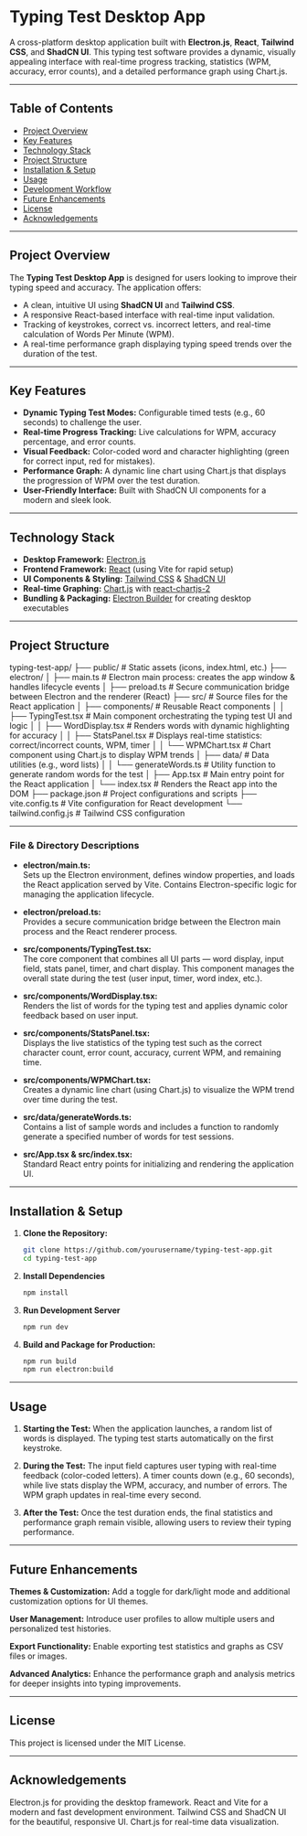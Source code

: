 # Typing Test Desktop App

A cross-platform desktop application built with **Electron.js**, **React**, **Tailwind CSS**, and **ShadCN UI**. This typing test software provides a dynamic, visually appealing interface with real-time progress tracking, statistics (WPM, accuracy, error counts), and a detailed performance graph using Chart.js.

---

## Table of Contents

- [Project Overview](#project-overview)
- [Key Features](#key-features)
- [Technology Stack](#technology-stack)
- [Project Structure](#project-structure)
- [Installation & Setup](#installation--setup)
- [Usage](#usage)
- [Development Workflow](#development-workflow)
- [Future Enhancements](#future-enhancements)
- [License](#license)
- [Acknowledgements](#acknowledgements)

---

## Project Overview

The **Typing Test Desktop App** is designed for users looking to improve their typing speed and accuracy. The application offers:

- A clean, intuitive UI using **ShadCN UI** and **Tailwind CSS**.
- A responsive React-based interface with real-time input validation.
- Tracking of keystrokes, correct vs. incorrect letters, and real-time calculation of Words Per Minute (WPM).
- A real-time performance graph displaying typing speed trends over the duration of the test.

---

## Key Features

- **Dynamic Typing Test Modes:** Configurable timed tests (e.g., 60 seconds) to challenge the user.
- **Real-time Progress Tracking:** Live calculations for WPM, accuracy percentage, and error counts.
- **Visual Feedback:** Color-coded word and character highlighting (green for correct input, red for mistakes).
- **Performance Graph:** A dynamic line chart using Chart.js that displays the progression of WPM over the test duration.
- **User-Friendly Interface:** Built with ShadCN UI components for a modern and sleek look.

---

## Technology Stack

- **Desktop Framework:** [Electron.js](https://www.electronjs.org/)
- **Frontend Framework:** [React](https://reactjs.org/) (using Vite for rapid setup)
- **UI Components & Styling:** [Tailwind CSS](https://tailwindcss.com/) & [ShadCN UI](https://ui.shadcn.com/)
- **Real-time Graphing:** [Chart.js](https://www.chartjs.org/) with [react-chartjs-2](https://react-chartjs-2.js.org/)
- **Bundling & Packaging:** [Electron Builder](https://www.electron.build/) for creating desktop executables

---

## Project Structure

typing-test-app/ ├── public/ # Static assets (icons, index.html, etc.) ├── electron/ │ ├── main.ts # Electron main process: creates the app window & handles lifecycle events │ ├── preload.ts # Secure communication bridge between Electron and the renderer (React) ├── src/ # Source files for the React application │ ├── components/ # Reusable React components │ │ ├── TypingTest.tsx # Main component orchestrating the typing test UI and logic │ │ ├── WordDisplay.tsx # Renders words with dynamic highlighting for accuracy │ │ ├── StatsPanel.tsx # Displays real-time statistics: correct/incorrect counts, WPM, timer │ │ └── WPMChart.tsx # Chart component using Chart.js to display WPM trends │ ├── data/ # Data utilities (e.g., word lists) │ │ └── generateWords.ts # Utility function to generate random words for the test │ ├── App.tsx # Main entry point for the React application │ └── index.tsx # Renders the React app into the DOM ├── package.json # Project configurations and scripts ├── vite.config.ts # Vite configuration for React development └── tailwind.config.js # Tailwind CSS configuration

---

### File & Directory Descriptions

- **electron/main.ts:**  
  Sets up the Electron environment, defines window properties, and loads the React application served by Vite. Contains Electron-specific logic for managing the application lifecycle.

- **electron/preload.ts:**  
  Provides a secure communication bridge between the Electron main process and the React renderer process.

- **src/components/TypingTest.tsx:**  
  The core component that combines all UI parts — word display, input field, stats panel, timer, and chart display. This component manages the overall state during the test (user input, timer, word index, etc.).

- **src/components/WordDisplay.tsx:**  
  Renders the list of words for the typing test and applies dynamic color feedback based on user input.

- **src/components/StatsPanel.tsx:**  
  Displays the live statistics of the typing test such as the correct character count, error count, accuracy, current WPM, and remaining time.

- **src/components/WPMChart.tsx:**  
  Creates a dynamic line chart (using Chart.js) to visualize the WPM trend over time during the test.

- **src/data/generateWords.ts:**  
  Contains a list of sample words and includes a function to randomly generate a specified number of words for test sessions.

- **src/App.tsx & src/index.tsx:**  
  Standard React entry points for initializing and rendering the application UI.

---

## Installation & Setup

1. **Clone the Repository:**

   ```bash
   git clone https://github.com/yourusername/typing-test-app.git
   cd typing-test-app

2. **Install Dependencies**
    ```bash
    npm install

3. **Run Development Server**
    ```bash 
    npm run dev

4. **Build and Package for Production:**
    ```bash
    npm run build 
    npm run electron:build
---

## Usage  

1. **Starting the Test:**
When the application launches, a random list of words is displayed. The typing test starts automatically on the first keystroke.

2. **During the Test:**
The input field captures user typing with real-time feedback (color-coded letters).
A timer counts down (e.g., 60 seconds), while live stats display the WPM, accuracy, and number of errors.
The WPM graph updates in real-time every second.

3. **After the Test:**
Once the test duration ends, the final statistics and performance graph remain visible, allowing users to review their typing performance.

---

## Future Enhancements

**Themes & Customization:**
    Add a toggle for dark/light mode and additional customization options for UI themes.

**User Management:**
    Introduce user profiles to allow multiple users and personalized test histories.

**Export Functionality:**
    Enable exporting test statistics and graphs as CSV files or images.

**Advanced Analytics:**
    Enhance the performance graph and analysis metrics for deeper insights into typing improvements.

---

## License
This project is licensed under the MIT License.

---

## Acknowledgements
Electron.js for providing the desktop framework.
React and Vite for a modern and fast development environment.
Tailwind CSS and ShadCN UI for the beautiful, responsive UI.
Chart.js for real-time data visualization.





